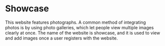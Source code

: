 # Showcase
This website features photographs. A common method of integrating photos is by using photo galleries, which let people view multiple images clearly at once. The name of the website is showcase, and it is used to view and add images once a user registers with the website.
